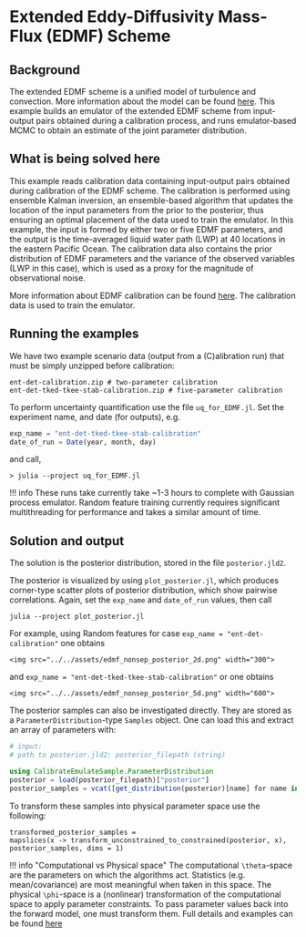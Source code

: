# Extended Eddy-Diffusivity Mass-Flux (EDMF) Scheme

## Background
The extended EDMF scheme is a unified model of turbulence and convection. More information about the model can be found [here](https://clima.github.io/TurbulenceConvection.jl/stable/). This example builds an emulator of the extended EDMF scheme from input-output pairs obtained during a calibration process, and runs emulator-based MCMC to obtain an estimate of the joint parameter distribution.

## What is being solved here

This example reads calibration data containing input-output pairs obtained during calibration of the EDMF scheme. The calibration is performed using ensemble Kalman inversion, an ensemble-based algorithm that updates the location of the input parameters from the prior to the posterior, thus ensuring an optimal placement of the data used to train the emulator. In this example, the input is formed by either two or five EDMF parameters, and the output is the time-averaged liquid water path (LWP) at 40 locations in the eastern Pacific Ocean. The calibration data also contains the prior distribution of EDMF parameters and the variance of the observed variables (LWP in this case), which is used as a proxy for the magnitude of observational noise.

More information about EDMF calibration can be found [here](https://clima.github.io/CalibrateEDMF.jl/stable/). The calibration data is used to train the emulator.

## Running the examples
We have two example scenario data (output from a (C)alibration run) that must be simply unzipped before calibration:
```
ent-det-calibration.zip # two-parameter calibration
ent-det-tked-tkee-stab-calibration.zip # five-parameter calibration
```
To perform uncertainty quantification use the file `uq_for_EDMF.jl`. Set the experiment name, and date (for outputs), e.g.
```julia
exp_name = "ent-det-tked-tkee-stab-calibration" 
date_of_run = Date(year, month, day)
```
and call,
```
> julia --project uq_for_EDMF.jl
```
!!! info
    These runs take currently take ~1-3 hours to complete with Gaussian process emulator. Random feature training currently requires significant multithreading for performance and takes a similar amount of time.

## Solution and output

The solution is the posterior distribution, stored in the file `posterior.jld2`.

The posterior is visualized by using `plot_posterior.jl`, which produces corner-type scatter plots of posterior distribution, which show pairwise correlations. Again, set the `exp_name` and `date_of_run` values, then call
```
julia --project plot_posterior.jl
```
For example, using Random features for case `exp_name = "ent-det-calibration"` one obtains
```@raw html
<img src="../../assets/edmf_nonsep_posterior_2d.png" width="300">
```
and `exp_name = "ent-det-tked-tkee-stab-calibration"` or one obtains
```@raw html
<img src="../../assets/edmf_nonsep_posterior_5d.png" width="600">
```

The posterior samples can also be investigated directly. They are stored as a `ParameterDistribution`-type `Samples` object. One can load this and extract an array of parameters with:
```julia
# input:
# path to posterior.jld2: posterior_filepath (string)

using CalibrateEmulateSample.ParameterDistribution
posterior = load(posterior_filepath)["posterior"]
posterior_samples = vcat([get_distribution(posterior)[name] for name in get_name(posterior)]...) # samples are columns
```
To transform these samples into physical parameter space use the following:
```
transformed_posterior_samples =
mapslices(x -> transform_unconstrained_to_constrained(posterior, x), posterior_samples, dims = 1)
```
!!! info "Computational vs Physical space"
    The computational ``\theta``-space are the parameters on which the algorithms act. Statistics (e.g. mean/covariance) are most meaningful when taken in this space.
    The physical ``\phi``-space is a (nonlinear) transformation of the computational space to apply parameter constraints. To pass parameter values back into the forward model, one must transform them.
    Full details and examples can be found [here](https://clima.github.io/EnsembleKalmanProcesses.jl/stable/parameter_distributions/)


